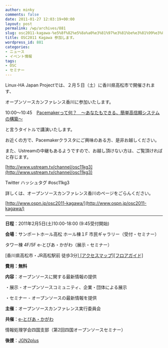 ```yaml
---
author: minky
comments: false
date: 2011-01-27 12:03:19+00:00
layout: post
permalink: /wp/archives/881
slug: osc2011-kagawa-%e5%8f%82%e5%8a%a0%e3%81%97%e3%81%be%e3%81%99%e3%80%82
title: OSC2011 Kagawa 参加します。
wordpress_id: 881
categories:
- ニュース
- イベント情報
tags:
- OSC
- セミナー
---
```


Linux-HA Japan Projectでは、２月５日（土）に香川県高松市で開催されます、





オープンソースカンファレンス香川に参加いたします。





  






10:00～10:45　[Pacemakerって何？　～あなたもできる、簡単高信頼システムの構築～](http://www.ospn.jp/osc2011-kagawa/modules/eguide/event.php?eid=13)





と言うタイトルで講演いたします。





お近くの方で、Pacemakerクラスタにご興味のある方、是非お越しください。





また、Ustreamの中継もあるようですので、お越し頂けない方は、ご覧頂ければと存じます。





[http://www.ustream.tv/channel/osc11kg3](http://www.ustream.tv/channel/osc11kg3)





Twitter ハッシュタグ #osc11kg3





  






詳しくは、オープンソースカンファレンス香川のページをごらんください。





[http://www.ospn.jp/osc2011-kagawa/](http://www.ospn.jp/osc2011-kagawa/)





  






----





**日程**：2011年2月5日(土)10:00-18:00  (9:45受付開始)





**会場**：サンポートホール高松 ホール棟１F  市民ギャラリー（受付・セミナー）  

 タワー棟 4F/5F  e-とぴあ・かがわ（展示・セミナー）  

 [香川県高松市・JR高松駅前 徒歩3分][ [アクセスマップ]](http://www.sunport-hall.jp/shisetu/access.htm)[[フロアガイド]](http://www.symboltower.com/floor/floor.asp)





**費用：無料**





**内容**：オープンソースに関する最新情報の提供  

 ・展示  - オープンソースコミュニティ、企業・団体による展示  

 ・セミナー -  オープンソースの最新情報を提供





**主催**：オープンソースカンファレンス実行委員会





**共催**：[e-とぴあ・かがわ](http://www.e-topia-kagawa.jp/)  

 情報処理学会四国支部（第2回四国オープンソースセミナー）





**後援**：[JGN2plus](http://www.jgn.nict.go.jp/)

